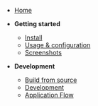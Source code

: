* [Home](#/?id=aws-role-switch ':ignore :target=_self')

* **Getting started**
  * [Install](install.md)
  * [Usage & configuration](usage.md)
  * [Screenshots](screenshots.md)

* **Development**
  * [Build from source](build.md)
  * [Development](dev.md)
  * [Application Flow](flow.md)
